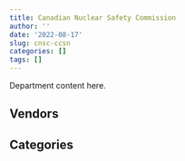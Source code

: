 ```yaml
---
title: Canadian Nuclear Safety Commission
author: ''
date: '2022-08-17'
slug: cnsc-ccsn
categories: []
tags: []
---
```


<script src="/rmarkdown-libs/htmlwidgets/htmlwidgets.js"></script>
<link href="/rmarkdown-libs/datatables-css/datatables-crosstalk.css" rel="stylesheet" />
<script src="/rmarkdown-libs/datatables-binding/datatables.js"></script>
<script src="/rmarkdown-libs/jquery/jquery-3.6.0.min.js"></script>
<link href="/rmarkdown-libs/dt-core-bootstrap/css/dataTables.bootstrap.min.css" rel="stylesheet" />
<link href="/rmarkdown-libs/dt-core-bootstrap/css/dataTables.bootstrap.extra.css" rel="stylesheet" />
<script src="/rmarkdown-libs/dt-core-bootstrap/js/jquery.dataTables.min.js"></script>
<script src="/rmarkdown-libs/dt-core-bootstrap/js/dataTables.bootstrap.min.js"></script>
<link href="/rmarkdown-libs/crosstalk/css/crosstalk.min.css" rel="stylesheet" />
<script src="/rmarkdown-libs/crosstalk/js/crosstalk.min.js"></script>
<script src="/rmarkdown-libs/htmlwidgets/htmlwidgets.js"></script>
<link href="/rmarkdown-libs/datatables-css/datatables-crosstalk.css" rel="stylesheet" />
<script src="/rmarkdown-libs/datatables-binding/datatables.js"></script>
<script src="/rmarkdown-libs/jquery/jquery-3.6.0.min.js"></script>
<link href="/rmarkdown-libs/dt-core-bootstrap/css/dataTables.bootstrap.min.css" rel="stylesheet" />
<link href="/rmarkdown-libs/dt-core-bootstrap/css/dataTables.bootstrap.extra.css" rel="stylesheet" />
<script src="/rmarkdown-libs/dt-core-bootstrap/js/jquery.dataTables.min.js"></script>
<script src="/rmarkdown-libs/dt-core-bootstrap/js/dataTables.bootstrap.min.js"></script>
<link href="/rmarkdown-libs/crosstalk/css/crosstalk.min.css" rel="stylesheet" />
<script src="/rmarkdown-libs/crosstalk/js/crosstalk.min.js"></script>

Department content here.

## Vendors

<div id="htmlwidget-1" style="width:100%;height:auto;" class="datatables html-widget"></div>
<script type="application/json" data-for="htmlwidget-1">{"x":{"style":"bootstrap","filter":"none","vertical":false,"data":[["<a href=\"/vendors/1019837_ontario/\">1019837 ONTARIO<\/a>","<a href=\"/vendors/4plan_consulting/\">4PLAN CONSULTING<\/a>","<a href=\"/vendors/advanced_business_interiors/\">ADVANCED BUSINESS INTERIORS<\/a>","<a href=\"/vendors/advanced_chippewa_technologies/\">ADVANCED CHIPPEWA TECHNOLOGIES<\/a>","<a href=\"/vendors/agilent/\">AGILENT<\/a>","<a href=\"/vendors/altis_human_resources/\">ALTIS HUMAN RESOURCES<\/a>","<a href=\"/vendors/ansys_canada/\">ANSYS CANADA<\/a>","<a href=\"/vendors/aon_reed_stenhouse/\">AON REED STENHOUSE<\/a>","<a href=\"/vendors/ari_financial_services/\">ARI FINANCIAL SERVICES<\/a>","<a href=\"/vendors/avi_spl_canada/\">AVI SPL CANADA<\/a>","<a href=\"/vendors/banfield_seguin/\">BANFIELD SEGUIN<\/a>","<a href=\"/vendors/bdo_canada/\">BDO CANADA<\/a>","<a href=\"/vendors/brookfield_global_integrated_solutions/\">BROOKFIELD GLOBAL INTEGRATED SOLUTIONS<\/a>","<a href=\"/vendors/cache_computer_consulting/\">CACHE COMPUTER CONSULTING<\/a>","<a href=\"/vendors/calian/\">CALIAN<\/a>","<a href=\"/vendors/canada_post/\">CANADA POST<\/a>","<a href=\"/vendors/canadian_corps_of_commissionaires/\">CANADIAN CORPS OF COMMISSIONAIRES<\/a>","<a href=\"/vendors/carahsoft_technology/\">CARAHSOFT TECHNOLOGY<\/a>","<a href=\"/vendors/carleton_university/\">CARLETON UNIVERSITY<\/a>","<a href=\"/vendors/cdw_canada/\">CDW CANADA<\/a>","<a href=\"/vendors/cedrom_sni/\">CEDROM SNI<\/a>","<a href=\"/vendors/cgi/\">CGI<\/a>","<a href=\"/vendors/charron_human_resources/\">CHARRON HUMAN RESOURCES<\/a>","<a href=\"/vendors/chubb_edwards/\">CHUBB EDWARDS<\/a>","<a href=\"/vendors/cistel_technology/\">CISTEL TECHNOLOGY<\/a>","<a href=\"/vendors/cofomo/\">COFOMO<\/a>","<a href=\"/vendors/colliers_project_leaders/\">COLLIERS PROJECT LEADERS<\/a>","<a href=\"/vendors/csdc_systems/\">CSDC SYSTEMS<\/a>","<a href=\"/vendors/deloitte_and_touche/\">DELOITTE AND TOUCHE<\/a>","<a href=\"/vendors/donna_cona/\">DONNA CONA<\/a>","<a href=\"/vendors/ebsco_canada/\">EBSCO CANADA<\/a>","<a href=\"/vendors/elsevier/\">ELSEVIER<\/a>","<a href=\"/vendors/emcon_services/\">EMCON SERVICES<\/a>","<a href=\"/vendors/empowered_networks/\">EMPOWERED NETWORKS<\/a>","<a href=\"/vendors/ernst_young/\">ERNST YOUNG<\/a>","<a href=\"/vendors/esri/\">ESRI<\/a>","<a href=\"/vendors/excel_human_resources/\">EXCEL HUMAN RESOURCES<\/a>","<a href=\"/vendors/fast_forward_french/\">FAST FORWARD FRENCH<\/a>","<a href=\"/vendors/fca_canada/\">FCA CANADA<\/a>","<a href=\"/vendors/ford_motor_company/\">FORD MOTOR COMPANY<\/a>","<a href=\"/vendors/freebalance/\">FREEBALANCE<\/a>","<a href=\"/vendors/gamble_technologies/\">GAMBLE TECHNOLOGIES<\/a>","<a href=\"/vendors/gartner/\">GARTNER<\/a>","<a href=\"/vendors/gc_strategies/\">GC STRATEGIES<\/a>","<a href=\"/vendors/global_upholstery/\">GLOBAL UPHOLSTERY<\/a>","<a href=\"/vendors/haworth/\">HAWORTH<\/a>","<a href=\"/vendors/hubspoke/\">HUBSPOKE<\/a>","<a href=\"/vendors/hypertec/\">HYPERTEC<\/a>","<a href=\"/vendors/ibm_canada/\">IBM CANADA<\/a>","<a href=\"/vendors/ids_systems_consultants/\">IDS SYSTEMS CONSULTANTS<\/a>","<a href=\"/vendors/ihs_global/\">IHS GLOBAL<\/a>","<a href=\"/vendors/info_tech_research_group/\">INFO TECH RESEARCH GROUP<\/a>","<a href=\"/vendors/ipsos/\">IPSOS<\/a>","<a href=\"/vendors/iron_mountain/\">IRON MOUNTAIN<\/a>","<a href=\"/vendors/itex/\">ITEX<\/a>","<a href=\"/vendors/lannick_contract_solutions/\">LANNICK CONTRACT SOLUTIONS<\/a>","<a href=\"/vendors/leo_pisces_services_group/\">LEO PISCES SERVICES GROUP<\/a>","<a href=\"/vendors/leverage_technology_resources/\">LEVERAGE TECHNOLOGY RESOURCES<\/a>","<a href=\"/vendors/lloyd_libke_law_enforcement_sales/\">LLOYD LIBKE LAW ENFORCEMENT SALES<\/a>","<a href=\"/vendors/lumina_it/\">LUMINA IT<\/a>","<a href=\"/vendors/maplesoft_consulting/\">MAPLESOFT CONSULTING<\/a>","<a href=\"/vendors/michael_wager_consulting/\">MICHAEL WAGER CONSULTING<\/a>","<a href=\"/vendors/microsoft_canada/\">MICROSOFT CANADA<\/a>","<a href=\"/vendors/mindwire_systems/\">MINDWIRE SYSTEMS<\/a>","<a href=\"/vendors/mnp/\">MNP<\/a>","<a href=\"/vendors/n12_consulting/\">N12 CONSULTING<\/a>","<a href=\"/vendors/newfound_recruiting/\">NEWFOUND RECRUITING<\/a>","<a href=\"/vendors/nisha_techonologies/\">NISHA TECHONOLOGIES<\/a>","<a href=\"/vendors/openframe_technologies/\">OPENFRAME TECHNOLOGIES<\/a>","<a href=\"/vendors/opentext/\">OPENTEXT<\/a>","<a href=\"/vendors/paladin_group/\">PALADIN GROUP<\/a>","<a href=\"/vendors/patlon_aircraft_industries/\">PATLON AIRCRAFT INDUSTRIES<\/a>","<a href=\"/vendors/phaselock_systems_international/\">PHASELOCK SYSTEMS INTERNATIONAL<\/a>","<a href=\"/vendors/pleiad_canada/\">PLEIAD CANADA<\/a>","<a href=\"/vendors/precisionit/\">PRECISIONIT<\/a>","<a href=\"/vendors/pricewaterhouse_coopers/\">PRICEWATERHOUSE COOPERS<\/a>","<a href=\"/vendors/printers_plus/\">PRINTERS PLUS<\/a>","<a href=\"/vendors/procom_consultants/\">PROCOM CONSULTANTS<\/a>","<a href=\"/vendors/promaxis/\">PROMAXIS<\/a>","<a href=\"/vendors/proquest/\">PROQUEST<\/a>","<a href=\"/vendors/prosci_canada/\">PROSCI CANADA<\/a>","<a href=\"/vendors/protak_consulting_group/\">PROTAK CONSULTING GROUP<\/a>","<a href=\"/vendors/qmr/\">QMR<\/a>","<a href=\"/vendors/queen_s_university/\">QUEEN S UNIVERSITY<\/a>","<a href=\"/vendors/randstad/\">RANDSTAD<\/a>","<a href=\"/vendors/raymond_chabot_grant_thornton/\">RAYMOND CHABOT GRANT THORNTON<\/a>","<a href=\"/vendors/saab/\">SAAB<\/a>","<a href=\"/vendors/shi_canada/\">SHI CANADA<\/a>","<a href=\"/vendors/si_systems/\">SI SYSTEMS<\/a>","<a href=\"/vendors/simplex_grinnell/\">SIMPLEX GRINNELL<\/a>","<a href=\"/vendors/softchoice/\">SOFTCHOICE<\/a>","<a href=\"/vendors/softsim_technologies/\">SOFTSIM TECHNOLOGIES<\/a>","<a href=\"/vendors/st_joseph_print_group/\">ST JOSEPH PRINT GROUP<\/a>","<a href=\"/vendors/stiff_sentences/\">STIFF SENTENCES<\/a>","<a href=\"/vendors/subaru_canada/\">SUBARU CANADA<\/a>","<a href=\"/vendors/teksystems_canada/\">TEKSYSTEMS CANADA<\/a>","<a href=\"/vendors/the_right_door_consulting/\">THE RIGHT DOOR CONSULTING<\/a>","<a href=\"/vendors/thermo_fisher_scientific/\">THERMO FISHER SCIENTIFIC<\/a>","<a href=\"/vendors/thomson_reuters/\">THOMSON REUTERS<\/a>","<a href=\"/vendors/toshiba_canada/\">TOSHIBA CANADA<\/a>","<a href=\"/vendors/totem_offisource/\">TOTEM OFFISOURCE<\/a>","<a href=\"/vendors/toyota_canada/\">TOYOTA CANADA<\/a>","<a href=\"/vendors/turtle_island_staffing/\">TURTLE ISLAND STAFFING<\/a>","<a href=\"/vendors/university_of_alberta/\">UNIVERSITY OF ALBERTA<\/a>","<a href=\"/vendors/university_of_guelph/\">UNIVERSITY OF GUELPH<\/a>","<a href=\"/vendors/university_of_ottawa/\">UNIVERSITY OF OTTAWA<\/a>","<a href=\"/vendors/university_of_toronto/\">UNIVERSITY OF TORONTO<\/a>","<a href=\"/vendors/veritaaq_technology_house/\">VERITAAQ TECHNOLOGY HOUSE<\/a>","<a href=\"/vendors/west_wind_aviation/\">WEST WIND AVIATION<\/a>","<a href=\"/vendors/wolters_kluwer/\">WOLTERS KLUWER<\/a>","<a href=\"/vendors/workplace_health_and_cost_solutions/\">WORKPLACE HEALTH AND COST SOLUTIONS<\/a>","<a href=\"/vendors/zernam_enterprise/\">ZERNAM ENTERPRISE<\/a>"],["$    13,851.00","$   101,156.34","$    12,023.20","$    79,102.01","$    15,490.19",null,null,"$    23,447.50",null,null,"$    14,522.89","$    20,370.66","$    14,999.77","$    19,155.62",null,null,"$   491,973.84",null,"$    64,826.29","$    13,383.72","$    22,739.54","$    73,286.44",null,"$   155,279.94","$   379,885.85","$   283,382.66","$    10,170.00","$     2,489.26","$    59,983.75",null,"$    90,301.04","$   215,403.97","$    20,908.96","$   180,784.73",null,"$    15,048.50","$   304,846.16",null,"$    58,428.23",null,"$    86,485.68","$    93,818.25","$   158,091.76",null,null,"$    21,984.15",null,null,"$   246,916.59",null,null,"$    47,662.83",null,"$    37,929.49","$    32,611.24","$   108,398.09",null,null,null,"$   460,289.37","$   603,014.93","$   206,269.08","$   349,113.38","$    80,795.00",null,"$    37,780.81",null,"$   270,742.93","$     9,085.20","$    24,973.00",null,null,null,"$   134,513.10","$   598,155.50","$    17,088.32",null,"$   467,264.91","$   175,273.27",null,"$    75,484.00",null,"$   287,799.50","$    80,804.84","$   210,792.41",null,null,null,"$   811,318.70","$    56,553.25","$    25,878.33",null,"$     4,797.16","$    18,938.58",null,"$   373,650.27",null,null,null,"$    17,727.42",null,"$   107,644.38",null,null,"$    49,325.90","$    18,746.39","$   111,846.11","$    83,320.62","$    24,392.50",null,null,null],[null,"$   213,422.34","$    51,395.18","$    99,017.83","$   308,278.27","$   107,387.80",null,"$    50,780.44",null,null,"$     1,196.67","$    63,461.58",null,null,"$   192,806.23",null,"$   541,956.09",null,"$   243,276.22",null,null,"$    34,572.22","$    17,299.27","$   155,279.94","$   323,498.09","$   415,288.11",null,"$    13,248.97","$     1,850.61","$    24,997.86","$    18,060.21","$   215,403.97",null,null,null,"$    14,018.32","$         0.00",null,null,"$    34,722.08",null,"$    46,895.00","$   212,930.71",null,null,null,null,null,null,null,null,"$    38,883.51",null,"$    38,277.30","$    99,818.78","$    87,682.67",null,null,null,"$   469,595.31","$   480,150.70","$   341,446.76","$   289,283.41",null,null,null,null,"$   438,524.68",null,"$    24,973.00",null,"$    18,165.34",null,"$   126,551.81","$   241,667.48",null,"$    31,974.21","$    58,078.41","$   164,977.72",null,"$    76,625.30","$   263,151.65","$   213,683.02","$    74,163.35","$   386,959.36","$    24,577.50",null,"$     1,846.67","$   122,057.69","$    56,553.25","$     8,890.79",null,"$     4,797.16","$    11,300.00","$    23,468.55","$   510,553.52",null,"$    23,654.95",null,null,null,"$    53,822.18","$    24,252.14",null,"$   105,905.62","$   216,637.60","$    18,692.09",null,null,null,null,"$    59,939.66"],[null,"$   214,007.06","$    25,953.64","$    89,201.85",null,"$   133,573.99",null,"$    50,919.56",null,"$   259,143.76",null,"$    67,079.26","$    23,002.27",null,"$   248,159.38",null,"$   592,495.81",null,"$    66,827.49",null,null,"$    34,666.93","$    12,532.73","$    46,967.99","$   375,283.39","$   610,076.19",null,"$     4,400.20","$    25,116.15",null,"$   631,856.86","$   191,871.03",null,null,null,null,null,"$    53,465.50",null,"$    76,243.96","$    88,388.37","$   108,886.80","$   350,209.87","$         0.00",null,null,null,"$    86,445.00","$    60,654.39","$    39,995.22","$    23,221.00","$    10,023.25",null,"$    37,157.54",null,null,"$   479,368.58",null,"$    19,933.20","$   228,189.19","$    91,031.83","$   163,572.31","$   494,524.79",null,null,null,null,"$ 1,495,508.69",null,"$    24,973.00","$    66,524.63",null,"$    21,373.95","$   112,583.12","$   243,981.42",null,"$    20,138.56",null,"$   238,236.43","$    11,373.19",null,"$   127,376.35","$   221,089.55",null,"$   450,749.38","$    38,137.50","$    11,295.21","$    13,547.23",null,"$    84,489.58","$    18,289.84",null,"$    10,128.06",null,null,"$    24,406.62","$    19,217.43",null,"$    10,923.71",null,"$    17,330.81",null,"$    26,618.20","$     6,931.02","$   101,843.48","$   328,493.38",null,null,null,"$    16,950.00",null,"$   108,603.54"],[null,null,"$   145,190.99","$   100,551.32","$    12,811.88","$   110,111.71","$    12,036.75","$     7,043.15","$    79,100.00","$    11,480.60","$     7,312.63","$    28,737.15","$    25,963.07",null,"$   231,431.33","$    16,222.36","$   368,894.29","$    23,671.51",null,"$    13,763.28",null,"$    35,300.79",null,null,"$   374,258.02","$   272,299.84",null,null,"$    23,544.25","$         0.00","$   156,796.24","$   119,873.68",null,null,"$   103,042.11","$    39,493.50",null,"$   109,201.34",null,null,null,"$    39,244.09","$   440,367.79",null,"$    74,539.37",null,"$    39,663.00","$    33,222.00","$   147,335.05",null,"$    25,090.43",null,"$    38,064.95","$    35,722.91",null,null,"$   525,449.52","$    33,900.00",null,"$    49,390.09",null,null,"$   586,198.68",null,"$    77,632.78",null,"$    13,249.33","$   289,353.54",null,"$    24,973.00","$   111,032.85",null,null,"$   108,506.49","$   399,493.66",null,null,null,"$   450,518.84",null,null,null,"$    46,785.87","$    65,566.88","$   307,675.99","$    65,229.25","$   200,850.87","$    26,382.47",null,"$    97,568.82","$    21,986.73","$    39,167.70","$     3,090.52",null,null,null,"$    22,005.17","$     6,588.11","$    12,190.44",null,"$    14,122.01",null,null,"$    32,522.48",null,"$    80,847.80",null,null,null,null,"$    22,971.51","$   108,306.81"]],"container":"<table class=\"table table-striped table-hover row-border order-column display\">\n  <thead>\n    <tr>\n      <th>Vendor<\/th>\n      <th>2017-2018<\/th>\n      <th>2018-2019<\/th>\n      <th>2019-2020<\/th>\n      <th>2020-2021<\/th>\n    <\/tr>\n  <\/thead>\n<\/table>","options":{"order":[[4,"desc"]],"pageLength":10,"autoWidth":true,"columnDefs":[],"orderClasses":false}},"evals":[],"jsHooks":[]}</script>

## Categories

<div id="htmlwidget-2" style="width:100%;height:auto;" class="datatables html-widget"></div>
<script type="application/json" data-for="htmlwidget-2">{"x":{"style":"bootstrap","filter":"none","vertical":false,"data":[["<a href=\"/categories/1_facilities_and_construction/\">Facilities and construction<\/a>","<a href=\"/categories/10_office_management/\">Office management<\/a>","<a href=\"/categories/2_professional_services/\">Professional services<\/a>","<a href=\"/categories/3_information_technology/\">Information technology<\/a>","<a href=\"/categories/4_medical/\">Medical<\/a>","<a href=\"/categories/5_transportation_and_logistics/\">Transportation and logistics<\/a>","<a href=\"/categories/6_industrial_products_and_services/\">Industrial products and services<\/a>","<a href=\"/categories/7_travel/\">Travel<\/a>","<a href=\"/categories/8_security_and_protection/\">Security and protection<\/a>","<a href=\"/categories/9_human_capital/\">Human capital<\/a>",null],["$   297,577.63","$   354,783.94","$ 2,844,447.16","$ 7,980,285.55","$    48,098.98","$   166,072.61","$   232,392.28","$    97,173.12","$   672,220.15","$ 1,321,677.52",null],["$   442,632.13","$   347,835.44","$ 3,521,727.40","$ 6,153,529.39","$    37,310.85","$   112,012.81","$   750,555.04","$    80,212.44","$   701,963.78","$ 1,576,531.53","$    98,760.64"],["$   764,811.87","$   375,520.53","$ 3,457,808.33","$ 7,092,091.94","$    33,820.34","$    76,243.96","$   393,692.48","$   138,482.55","$   603,571.61","$ 2,361,585.75","$   168,124.12"],["$   890,881.76","$   204,064.74","$ 2,900,828.84","$ 5,875,408.58","$    59,837.76",null,"$   863,608.05","$    14,668.27","$   368,894.29","$ 2,244,205.30",null]],"container":"<table class=\"table table-striped table-hover row-border order-column display\">\n  <thead>\n    <tr>\n      <th>Category<\/th>\n      <th>2017-2018<\/th>\n      <th>2018-2019<\/th>\n      <th>2019-2020<\/th>\n      <th>2020-2021<\/th>\n    <\/tr>\n  <\/thead>\n<\/table>","options":{"order":[[4,"desc"]],"pageLength":20,"autoWidth":true,"columnDefs":[],"orderClasses":false,"lengthMenu":[10,20,25,50,100]}},"evals":[],"jsHooks":[]}</script>
